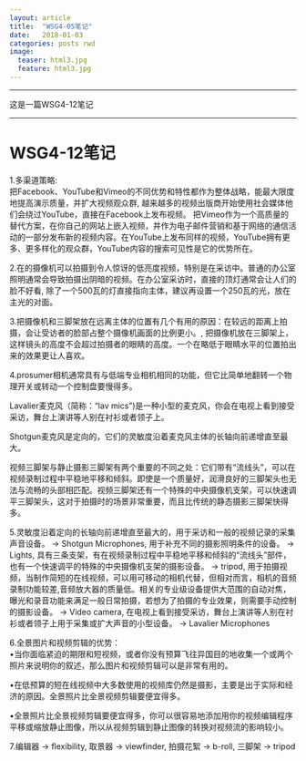 ```yaml
---
layout: article
title:  "WSG4-05笔记"
date:   2018-01-03
categories: posts rwd
image:
  teaser: html3.jpg
  feature: html3.jpg
---
```

---
这是一篇WSG4-12笔记  

--------
# WSG4-12笔记
1.多渠道策略: <br>把Facebook、YouTube和Vimeo的不同优势和特性都作为整体战略，能最大限度地提高演示质量，并扩大视频观众群, 越来越多的视频出版商开始使用社会媒体他们会绕过YouTube，直接在Facebook上发布视频。 把Vimeo作为一个高质量的替代方案，在你自己的网站上嵌入视频，并作为电子邮件营销和基于网络的通信活动的一部分发布新的视频内容。在YouTube上发布同样的视频，YouTube拥有更多、更多样化的观众群，YouTube内容的搜索可见性是它的优势所在。

2.在的摄像机可以拍摄到令人惊讶的低亮度视频，特别是在采访中。普通的办公室照明通常会导致拍摄出阴暗的视频。在办公室采访时，直接的顶灯通常会让人们的脸不好看, 除了一个500瓦的灯直接指向主体，建议再设置一个250瓦的光，放在主光的对面。

3.把摄像机和三脚架放在远离主体的位置有几个有用的原因：在较远的距离上拍摄，会让受访者的脸部占整个摄像机画面的比例更小。, 把摄像机放在三脚架上，这样镜头的高度不会超过拍摄者的眼睛的高度。一个在略低于眼睛水平的位置拍出来的效果更让人喜欢。

4.prosumer相机通常具有与低端专业相机相同的功能，但它比简单地翻转一个物理开关或转动一个控制盘要慢得多。

Lavalier麦克风（简称：“lav mics”)是一种小型的麦克风，你会在电视上看到接受采访，舞台上演讲等人别在衬衫或者领子上。

Shotgun麦克风是定向的，它们的灵敏度沿着麦克风主体的长轴向前递增直至最大。

视频三脚架与静止摄影三脚架有两个重要的不同之处：它们带有“流线头”，可以在视频录制过程中平稳地平移和倾斜。即使是一个质量好，润滑良好的三脚架头也无法与流畅的头部相匹配。视频三脚架还有一个特殊的中央摄像机支架，可以快速调平三脚架头，这对于拍摄时的场景非常重要，而且比传统的静态摄影三脚架快得多。


5.灵敏度沿着定向的长轴向前递增直至最大的，用于采访和一般的视频记录的采集声音设备。 → Shotgun Microphones, 用于补充不同的摄影照明条件的设备。 → Lights, 具有三条支架，有在视频录制过程中平稳地平移和倾斜的“流线头”部件，也有一个快速调平的特殊的中央摄像机支架的摄影设备。 → tripod, 用于拍摄视频，当制作简短的在线视频，可以用可移动的相机代替，但相对而言，相机的音频录制功能较差,音频放大器的质量低。相关的专业级设备提供大范围的自动对焦，曝光和录音功能来满足一般日常拍摄，若想为了拍摄的专业效果，则需要手动控制的摄影设备。 → Video camera, 在电视上看到接受采访，舞台上演讲等人别在衬衫或者领子上用于采集或扩大声音的小型设备。 → Lavalier Microphones

6.全景图片和视频剪辑的优势：
<br>•当你面临紧迫的期限和短视频，或者你没有预算飞往异国目的地收集一个或两个照片来说明你的叙述，那么图片和视频剪辑可以是非常有用的。

•在低预算的短在线视频中大多数使用的视频库仍然是摄影，主要是出于实际和经济的原因。全景照片比全景视频剪辑要便宜得多。

•全景照片比全景视频剪辑要便宜得多，你可以很容易地添加用你的视频编辑程序平移或缩放静止图像，所以从视频剪辑到静止图像的转换对视频流的影响较小。

7.编辑器 → flexibility, 取景器 → viewfinder, 拍摄花絮 → b-roll, 三脚架 → tripod




 
